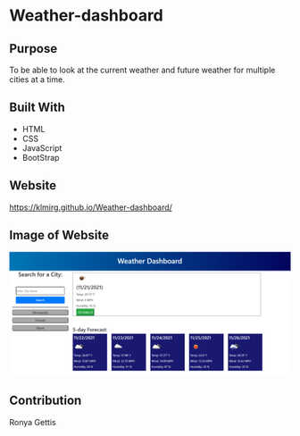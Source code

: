 # Weather-dashboard

## Purpose
To be able to look at the current weather and future weather for multiple cities at a time.


## Built With
* HTML
* CSS
* JavaScript
* BootStrap

## Website
https://klmirg.github.io/Weather-dashboard/

## Image of Website
![](assets/images/finalScreenshot.png)

## Contribution
Ronya Gettis
